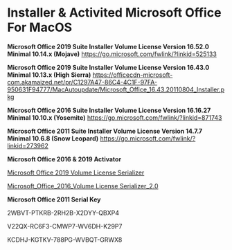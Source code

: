 # **Installer & Activited Microsoft Office For MacOS**

**Microsoft Office 2019 Suite Installer Volume License Version 16.52.0 Minimal 10.14.x (Mojave)**
https://go.microsoft.com/fwlink/?linkid=525133

**Microsoft Office 2019 Suite Installer Volume License Version 16.43.0 Minimal 10.13.x (High Sierra)**
https://officecdn-microsoft-com.akamaized.net/pr/C1297A47-86C4-4C1F-97FA-950631F94777/MacAutoupdate/Microsoft_Office_16.43.20110804_Installer.pkg

**Microsoft Office 2016 Suite Installer Volume License Version 16.16.27 Minimal 10.10.x (Yosemite)**
https://go.microsoft.com/fwlink/?linkid=871743

**Microsoft Office 2011 Suite Installer Volume License Version 14.7.7 Minimal 10.6.8 (Snow Leopard)**
https://go.microsoft.com/fwlink/?linkid=273962



**Microsoft Office 2016 & 2019 Activator**

[Microsoft Office 2019 Volume License Serializer](https://raw.githubusercontent.com/alsyundawy/Microsoft-Office-For-MacOS/master/Microsoft_Office_2019_VL_Serializer.pkg)

[Microsoft_Office_2016_Volume License Serializer_2.0](https://raw.githubusercontent.com/alsyundawy/Microsoft-Office-For-MacOS/master/Microsoft_Office_2016_VL_Serializer_2.0.pkg)

**Microsoft Office 2011 Serial Key**

2WBVT-PTKRB-2RH2B-X2DYY-QBXP4

V22QX-RC6F3-CMWP7-WV6DH-K29P7

KCDHJ-KGTKV-788PG-WVBQT-GRWX8
